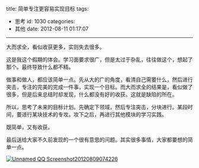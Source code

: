 title: 简单专注更容易实现目标
tags:
  - 思考
id: 1030
categories:
  - 其他
date: 2012-08-11 01:17:07
---

大而求全，看似收获更多，实则失去很多。

这是我这个假期的体会。学习面要求很广，但是太过于杂乱，往往做这个，想起了那个。最终导致什么都不精。

做事和做人，都应该简单一点。先从大的广的角度，看清自己需要什么，然后进行突击，专注的完美的完成一件事，实现一个目标。而大而求全的结果是，看似做了很多，但是后来总结时却发现，什么都没有好的收获。这就是缺陷的所在。

所以，思考了未来的目标计划。先确定下领域，然后专注突击，分块进行。某段时间，要进行某块技术的专攻。攻下之后，再进行其他模块的学习实践。

既简单，又有收获。

最后送给大家不久前发现的一个很有意思的问题。其实很多事情，大家都要想的简单一点。

[![](http://qxzm-img.b0.upaiyun.com/blog/2012/08/226.png "Unnamed QQ Screenshot20120809074226")](http://qxzm-img.b0.upaiyun.com/blog/2012/08/226.png)